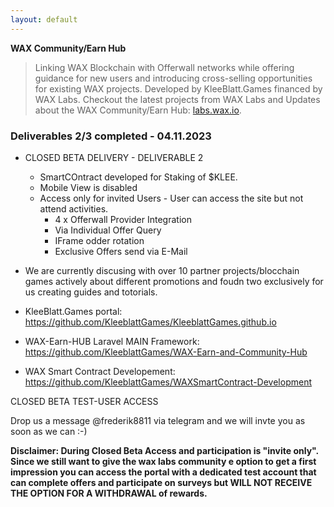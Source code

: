 ```yaml
---
layout: default
---
```



**WAX Community/Earn Hub**

> Linking WAX Blockchain with Offerwall networks while offering guidance for new users and introducing cross-selling opportunities for existing WAX projects. 
> Developed by KleeBlatt.Games financed by WAX Labs. Checkout the latest projects from WAX Labs and Updates about the WAX Community/Earn Hub: [labs.wax.io](https://labs.wax.io/).




### Deliverables 2/3 completed - 04.11.2023

- CLOSED BETA DELIVERY - DELIVERABLE 2
  - SmartCOntract developed for Staking of $KLEE.
  - Mobile View is disabled 
  - Access only for invited Users - User can access the site but not attend activities. 
    - 4 x Offerwall Provider Integration
    - Via Individual Offer Query
    - IFrame odder rotation
    - Exclusive Offers send via E-Mail

- We are currently discusing with over 10 partner projects/blocchain games actively about different promotions and foudn two exclusively for us creating guides and totorials.

- KleeBlatt.Games portal: https://github.com/KleeblattGames/KleeblattGames.github.io
- WAX-Earn-HUB Laravel MAIN Framework: https://github.com/KleeblattGames/WAX-Earn-and-Community-Hub
- WAX Smart Contract Developement: https://github.com/KleeblattGames/WAXSmartContract-Development


      

CLOSED BETA TEST-USER ACCESS

Drop us a message @frederik8811 via telegram and we will invte you as soon as we can :-)

**Disclaimer: During Closed Beta Access and participation is "invite only". Since we still want to give the wax labs community  e option to get a first impression you can access the portal with a dedicated test account that can complete offers and participate on surveys but WILL NOT RECEIVE THE OPTION FOR A WITHDRAWAL of rewards.**


 
